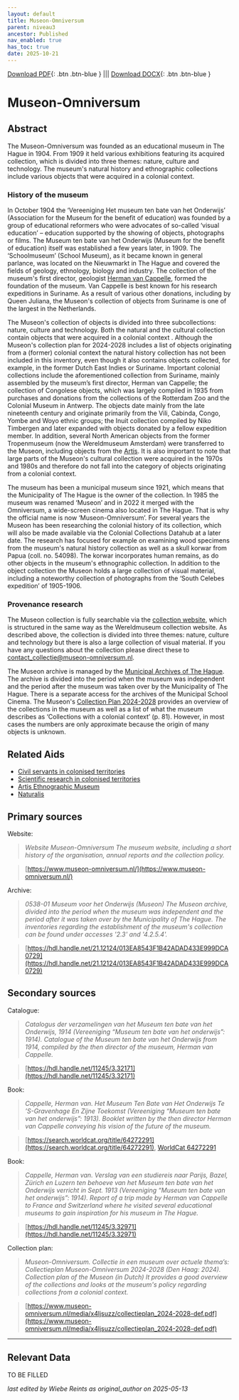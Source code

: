 ```yaml
---
layout: default
title: Museon-Omniversum
parent: niveau3
ancestor: Published
nav_enabled: true
has_toc: true
date: 2025-10-21
--- 
```



[Download PDF](https://raw.githubusercontent.com/colonial-heritage/research-guides-dev/refs/heads/main/EXPORTS/published/PDF/niveau3/English/Museon.pdf){: .btn .btn-blue } |||    [Download DOCX](https://raw.githubusercontent.com/colonial-heritage/research-guides-dev/refs/heads/main/EXPORTS/published/DOCX/niveau3/English/Museon.docx){: .btn .btn-blue }


# Museon-Omniversum


## Abstract

The Museon-Omniversum was founded as an educational museum in The Hague in 1904. From 1909 it held various exhibitions featuring its acquired collection, which is divided into three themes: nature, culture and technology. The museum's natural history and ethnographic collections include various objects that were acquired in a colonial context.

### History of the museum 

In October 1904 the ‘Vereeniging Het museum ten bate van het Onderwijs’ (Association for the Museum for the benefit of education) was founded by a group of educational reformers who were advocates of so-called ‘visual education’ – education supported by the showing of objects, photographs or films. The Museum ten bate van het Onderwijs (Museum for the benefit of education) itself was established a few years later, in 1909. The ‘Schoolmuseum’ (School Museum), as it became known in general parlance, was located on the Nieuwmarkt in The Hague and covered the fields of geology, ethnology, biology and industry. The collection of the museum's first director, geologist [Herman van Cappelle](http://www.wikidata.org/entity/Q2659534), formed the foundation of the museum. Van Cappelle is best known for his research expeditions in Suriname. As a result of various other donations, including by Queen Juliana, the Museon's collection of objects from Suriname is one of the largest in the Netherlands.

The Museon's collection of objects is divided into three subcollections: nature, culture and technology. Both the natural and the cultural collection contain objects that were acquired in a colonial context . Although the Museon's collection plan for 2024-2028 includes a list of objects originating from a (former) colonial context the natural history collection has not been included in this inventory, even though it also contains objects collected, for example, in the former Dutch East Indies or Suriname. Important colonial collections include the aforementioned collection from Suriname, mainly assembled by the museum’s first director, Herman van Cappelle; the collection of Congolese objects, which was largely compiled in 1935 from purchases and donations from the collections of the Rotterdam Zoo and the Colonial Museum in Antwerp. The objects date mainly from the late nineteenth century and originate primarily from the Vili, Cabinda, Congo, Yombe and Woyo ethnic groups; the Inuit collection compiled by Niko Timbergen and later expanded with objects donated by a fellow expedition member. In addition, several North American objects from the former Tropenmuseum (now the Wereldmuseum Amsterdam) were transferred to the Museon, including objects from the [Artis](https://app.colonialcollections.nl/nl/research-aids/https%3A%2F%2Fn2t%252Enet%2Fark%3A%2F27023%2F44a7a61d62ca8589d6a93e6fde593593). It is also important to note that large parts of the Museon's cultural collection were acquired in the 1970s and 1980s and therefore do not fall into the category of objects originating from a colonial context.

The museum has been a municipal museum since 1921, which means that the Municipality of The Hague is the owner of the collection. In 1985 the museum was renamed ‘Museon’ and in 2022 it merged with the Omniversum, a wide-screen cinema also located in The Hague. That is why the official name is now ‘Museon-Omniversum’. For several years the Museon has been researching the colonial history of its collection, which will also be made available via the Colonial Collections Datahub at a later date. The research has focused for example on examining wood specimens from the museum's natural history collection as well as a skull korwar from Papua (coll. no. 54098). The korwar incorporates human remains, as do other objects in the museum's ethnographic collection. In addition to the object collection the Museon holds a large collection of visual material, including a noteworthy collection of photographs from the ‘South Celebes expedition’ of 1905-1906.

### Provenance research

The Museon collection is fully searchable via the [collection website](https://cc.museon-omniversum.nl/#/query/aa7bc606-74fd-43ad-97e6-5cdff4e3fb47), which is structured in the same way as the Wereldmuseum collection website. As described above, the collection is divided into three themes: nature, culture and technology but there is also a large collection of visual material. If you have any questions about the collection please direct these to [contact_collectie@museon-omniversum.nl](mailto:contact_collectie@museon-omniversum.nl).

The Museon archive is managed by the [Municipal Archives of The Hague](https://hdl.handle.net/21.12124/013EA8543F1B42ADAD433E999DCA0729). The archive is divided into the period when the museum was independent and the period after the museum was taken over by the Municipality of The Hague. There is a separate access for the archives of the Municipal School Cinema. The Museon's [Collection Plan 2024-2028](https://www.museon-omniversum.nl/media/x4ljsuzz/collectieplan_2024-2028-def.pdf) provides an overview of the collections in the museum as well as  a list of what the museum describes as ‘Collections with a colonial context’ (p. 81). However, in most cases the numbers are only approximate because the origin of many objects is unknown.


## Related Aids

 - [Civil servants in colonised territories](niveau2/English/CivilServants_20240316.yml)  
 - [Scientific research in colonised territories](niveau2/English/Science_20240821.yml)  
 - [Artis Ethnographic Museum](niveau3/English/EMArtis_20240712.yml)  
 - [Naturalis](niveau3/English/Naturalis_20270710.yml)  

## Primary sources

Website:
  > *Website Museon-Omniversum*
  > _The museum website, including a short history of the organisation, annual reports and the collection policy._  

  > [https://www.museon-omniversum.nl/](https://www.museon-omniversum.nl/)

Archive:
  > *0538-01 Museum voor het Onderwijs (Museon)*
  > _The Museon archive, divided into the period when the museum was independent and the period after it was taken over by the Municipality of The Hague. The inventories regarding the establishment of the museum's collection can be found under accesses '2.3' and '4.2.5.4'._  

  > [https://hdl.handle.net/21.12124/013EA8543F1B42ADAD433E999DCA0729](https://hdl.handle.net/21.12124/013EA8543F1B42ADAD433E999DCA0729)

## Secondary sources

Catalogue:
  > *Catalogus der verzamelingen van het Museum ten bate van het Onderwijs, 1914 (Vereeniging “Museum ten bate van het onderwijs”: 1914).*
  > _Catalogue of the Museum ten bate van het Onderwijs from 1914, compiled by the then director of the museum, Herman van Cappelle._  

  > [https://hdl.handle.net/11245/3.32171](https://hdl.handle.net/11245/3.32171)

Book:
  > *Cappelle, Herman van. Het Museum Ten Bate van Het Onderwijs Te ’S-Gravenhage En Zijne Toekomst (Vereeniging “Museum ten bate van het onderwijs”: 1913).*
  > _Booklet written by the then director Herman van Cappelle conveying his vision of the future of the museum._  

  > [https://search.worldcat.org/title/64272291](https://search.worldcat.org/title/64272291), [WorldCat 64272291](https://search.worldcat.org/title/64272291)

Book:
  > *Cappelle, Herman van. Verslag van een studiereis naar Parijs, Bazel, Zürich en Luzern ten behoeve van het Museum ten bate van het Onderwijs verricht in Sept. 1913 (Vereeniging “Museum ten bate van het onderwijs”: 1914).*
  > _Report of a trip made by Herman van Cappelle to France and Switzerland where he visited several educational museums to gain inspiration for his museum in The Hague._  

  > [https://hdl.handle.net/11245/3.32971](https://hdl.handle.net/11245/3.32971)

Collection plan:
  > *Museon-Omniversum. Collectie in een museum over actuele thema’s: Collectieplan Museon-Omniversum 2024-2028 (Den Haag: 2024).*
  > _Collection plan of the Museon (in Dutch) It provides a good overview of the collections and looks at the museum's policy regarding collections from a colonial context._  

  > [https://www.museon-omniversum.nl/media/x4ljsuzz/collectieplan_2024-2028-def.pdf](https://www.museon-omniversum.nl/media/x4ljsuzz/collectieplan_2024-2028-def.pdf)



---
## Relevant Data 
TO BE FILLED

_last edited by Wiebe Reints as original_author on 2025-05-13_
        